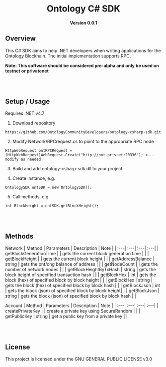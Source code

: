 <h1 align="center">Ontology C# SDK </h1>
<h4 align="center">Version 0.0.1 </h4>

## Overview

This C# SDK aims to help .NET developers when writing applications for the Ontology Blockhain.  The initial implementation supports RPC.

<b> Note: This software should be considered pre-alpha and only be used on testnet or privatenet </b>

<br><br>
## Setup / Usage

Requires .NET v4.7

1. Download repository
```
https://github.com/OntologyCommunityDevelopers/ontology-csharp-sdk.git
```
2. Modify Network/RPCrequest.cs to point to the appropriate RPC node
```
HttpWebRequest ontRPCRequest = (HttpWebRequest)WebRequest.Create("http://ont-privnet:20336"); <--- modify as needed
```
3. Build and add ontology-csharp-sdk.dll to your project

4. Create instance, e.g.
```
OntologySDK ontSDK = new OntologySDK();
```
5. Call methods, e.g.
```
int BlockHeight = ontSDK.getBlockHeight();
```

<br><br>
## Methods

Network
| Method | Parameters | Description | Note |
| :---| :---| :---| :---|
| getBlockGenerationTime |  | gets the current block generation time |  |
| getBlockHeight |  | gets the current block height | |
| getAddressBalance | string | gets the ont/ong balance of address |  |
| getNodeCount |  | gets the number of network nodes |  |
| getBlockHeightByTxHash | string | gets the block height of specified transaction hash |  |
| getBlockHex | int | gets the block (hex) of specified block by block height | |
| getBlockHex | string | gets the block (hex) of specified block by block hash | |
| getBlockJson | int | gets the block (json) of specified block by block height| |
| getBlockJson | string | gets the block (json) of specified block by block hash | |

Account
| Method | Parameters | Description | Note |
| :---| :---| :---| :---|
| createPrivateKey |  | create a private key using SecureRandom  | |
| getPublicKey | string | get a public key from a private key  | |

<br><br>
## License

This project is licensed under the GNU GENERAL PUBLIC LICENSE v3.0
